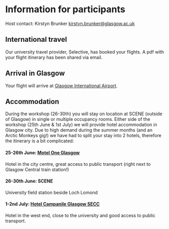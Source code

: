 # Information for participants

Host contact: Kirstyn Brunker kirstyn.brunker@glasgow.ac.uk

## International travel

Our university travel provider, Selective, has booked your flights. A pdf with your flight itinerary has been shared via email.

## Arrival in Glasgow

Your flight will arrive at [Glasgow International Airport](https://www.glasgowairport.com/). 

## Accommodation

During the workshop (26-30th) you will stay on location at SCENE (outside of Glasgow) in single or multiple occupancy rooms. Either side of the workshop (25th June & 1st July) we will provide hotel accommodation in Glasgow city. Due to high demand during the summer months (and an Arctic Monkeys gig!) we have had to split your stay into 2 hotels, therefore the itinerary is a bit complicated: 

#### 25-26th June: [Motel One Glasgow](https://www.motel-one.com/en/hotels/glasgow/hotel-glasgow/)
Hotel in the city centre, great access to public transport (right next to Glasgow Central train station!)
#### 26-30th June: SCENE
University field station beside Loch Lomond
#### 1-2nd July: [Hotel Campanile Glasgow SECC](https://glasgow.campanile.com/en-us/)
Hotel in the west end, close to the university and good access to public transport.


